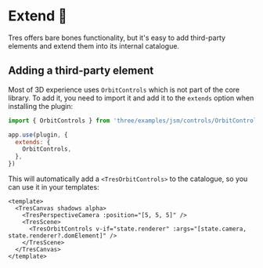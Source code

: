 # Extend 🔌

Tres offers bare bones functionality, but it's easy to add third-party elements and extend them into its internal catalogue.

## Adding a third-party element

Most of 3D experience uses `OrbitControls` which is not part of the core library. To add it, you need to import it and add it to the `extends` option when installing the plugin:

```js
import { OrbitControls } from 'three/examples/jsm/controls/OrbitControls'

app.use(plugin, {
  extends: {
    OrbitControls,
  },
})
```

This will automatically add a `<TresOrbitControls>` to the catalogue, so you can use it in your templates:

```vue
<template>
  <TresCanvas shadows alpha>
    <TresPerspectiveCamera :position="[5, 5, 5]" />
    <TresScene>
      <TresOrbitControls v-if="state.renderer" :args="[state.camera, state.renderer?.domElement]" />
    </TresScene>
  </TresCanvas>
</template>
```
